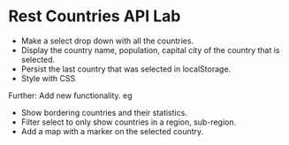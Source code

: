 # Rest Countries API Lab

- Make a select drop down with all the countries.
- Display the country name, population, capital city of the country that is selected.
- Persist the last country that was selected in localStorage.
- Style with CSS

Further: Add new functionality. eg
  - Show bordering countries and their statistics.
  - Filter select to only show countries in a region, sub-region.
  - Add a map with a marker on the selected country.
